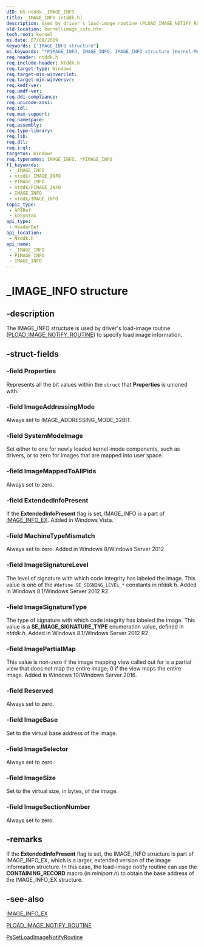 ```yaml
---
UID: NS:ntddk._IMAGE_INFO
title: _IMAGE_INFO (ntddk.h)
description: Used by driver's load-image routine (PLOAD_IMAGE_NOTIFY_ROUTINE) to specify image information.
old-location: kernel\image_info.htm
tech.root: kernel
ms.date: 07/08/2019
keywords: ["IMAGE_INFO structure"]
ms.keywords: "*PIMAGE_INFO, IMAGE_INFO, IMAGE_INFO structure [Kernel-Mode Driver Architecture], PIMAGE_INFO, PIMAGE_INFO structure pointer [Kernel-Mode Driver Architecture], _IMAGE_INFO, kernel.image_info, ntddk/IMAGE_INFO, ntddk/PIMAGE_INFO"
req.header: ntddk.h
req.include-header: Ntddk.h
req.target-type: Windows
req.target-min-winverclnt: 
req.target-min-winversvr: 
req.kmdf-ver: 
req.umdf-ver: 
req.ddi-compliance: 
req.unicode-ansi: 
req.idl: 
req.max-support: 
req.namespace: 
req.assembly: 
req.type-library: 
req.lib: 
req.dll: 
req.irql: 
targetos: Windows
req.typenames: IMAGE_INFO, *PIMAGE_INFO
f1_keywords:
 - _IMAGE_INFO
 - ntddk/_IMAGE_INFO
 - PIMAGE_INFO
 - ntddk/PIMAGE_INFO
 - IMAGE_INFO
 - ntddk/IMAGE_INFO
topic_type:
 - APIRef
 - kbSyntax
api_type:
 - HeaderDef
api_location:
 - Ntddk.h
api_name:
 - _IMAGE_INFO
 - PIMAGE_INFO
 - IMAGE_INFO
---
```


# _IMAGE_INFO structure


## -description

The IMAGE_INFO structure is used by driver's load-image routine ([PLOAD_IMAGE_NOTIFY_ROUTINE](./nc-ntddk-pload_image_notify_routine.md)) to specify load image information.

## -struct-fields

### -field Properties

Represents all the bit values within the ```struct``` that **Properties** is unioned with.

### -field ImageAddressingMode

Always set to IMAGE_ADDRESSING_MODE_32BIT.

### -field SystemModeImage

Set either to one for newly loaded kernel-mode components, such as drivers, or to zero for images that are mapped into user space.

### -field ImageMappedToAllPids

Always set to zero.

### -field ExtendedInfoPresent

If the **ExtendedInfoPresent** flag is set, IMAGE_INFO is a part of [IMAGE_INFO_EX](./ns-ntddk-_image_info_ex.md). Added in Windows Vista.

### -field MachineTypeMismatch

Always set to zero. Added in Windows 8/Windows Server 2012.

### -field ImageSignatureLevel

The level of signature with which code integrity has labeled the image. This value is one of the ```#define SE_SIGNING_LEVEL_*``` constants in *ntddk.h*. Added in Windows 8.1/Windows Server 2012 R2.

### -field ImageSignatureType

The type of signature with which code integrity has labeled the image. This value is a **SE_IMAGE_SIGNATURE_TYPE** enumeration value,  defined in *ntddk.h*. Added in Windows 8.1/Windows Server 2012 R2.

### -field ImagePartialMap

This value is non-zero if the image mapping view called out for is a partial view that does not map the entire image; 0 if the view maps the entire image. Added in Windows 10/Windows Server 2016.

### -field Reserved

Always set to zero.

### -field ImageBase

Set to the virtual base address of the image.

### -field ImageSelector

Always set to zero.

### -field ImageSize

Set to the virtual size, in bytes, of the image.

### -field ImageSectionNumber

Always set to zero.

## -remarks

If the **ExtendedInfoPresent** flag is set, the IMAGE_INFO structure is part of IMAGE_INFO_EX, which is a larger, extended version of the image information structure. In this case, the load-image notify routine can use the **CONTAINING_RECORD** macro (in *miniport.h*) to obtain the base address of the IMAGE_INFO_EX structure.

## -see-also

[IMAGE_INFO_EX](./ns-ntddk-_image_info_ex.md)

[PLOAD_IMAGE_NOTIFY_ROUTINE](./nc-ntddk-pload_image_notify_routine.md)

[PsSetLoadImageNotifyRoutine](./nf-ntddk-pssetloadimagenotifyroutine.md)

